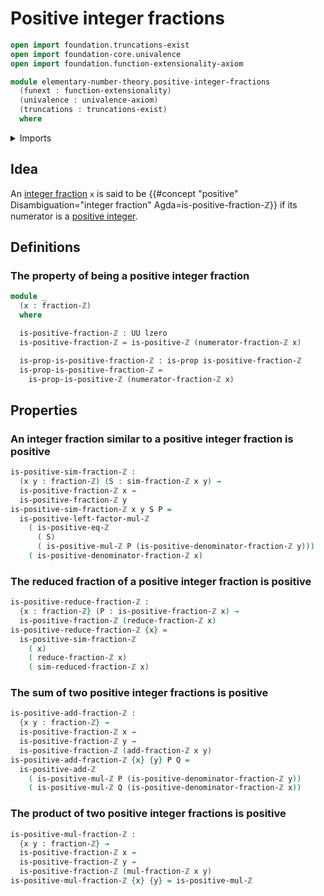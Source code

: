 # Positive integer fractions

```agda
open import foundation.truncations-exist
open import foundation-core.univalence
open import foundation.function-extensionality-axiom

module elementary-number-theory.positive-integer-fractions
  (funext : function-extensionality)
  (univalence : univalence-axiom)
  (truncations : truncations-exist)
  where
```

<details><summary>Imports</summary>

```agda
open import elementary-number-theory.addition-integer-fractions funext univalence truncations
open import elementary-number-theory.addition-positive-and-negative-integers funext univalence truncations
open import elementary-number-theory.integer-fractions funext univalence truncations
open import elementary-number-theory.integers
open import elementary-number-theory.multiplication-integer-fractions funext univalence truncations
open import elementary-number-theory.multiplication-positive-and-negative-integers funext univalence truncations
open import elementary-number-theory.positive-integers funext univalence truncations
open import elementary-number-theory.reduced-integer-fractions funext univalence truncations

open import foundation.dependent-products-propositions funext
open import foundation.propositions funext univalence
open import foundation.subtypes funext univalence truncations
open import foundation.universe-levels
```

</details>

## Idea

An [integer fraction](elementary-number-theory.integer-fractions.md) `x` is said
to be
{{#concept "positive" Disambiguation="integer fraction" Agda=is-positive-fraction-ℤ}}
if its numerator is a
[positive integer](elementary-number-theory.positive-integers.md).

## Definitions

### The property of being a positive integer fraction

```agda
module _
  (x : fraction-ℤ)
  where

  is-positive-fraction-ℤ : UU lzero
  is-positive-fraction-ℤ = is-positive-ℤ (numerator-fraction-ℤ x)

  is-prop-is-positive-fraction-ℤ : is-prop is-positive-fraction-ℤ
  is-prop-is-positive-fraction-ℤ =
    is-prop-is-positive-ℤ (numerator-fraction-ℤ x)
```

## Properties

### An integer fraction similar to a positive integer fraction is positive

```agda
is-positive-sim-fraction-ℤ :
  (x y : fraction-ℤ) (S : sim-fraction-ℤ x y) →
  is-positive-fraction-ℤ x →
  is-positive-fraction-ℤ y
is-positive-sim-fraction-ℤ x y S P =
  is-positive-left-factor-mul-ℤ
    ( is-positive-eq-ℤ
      ( S)
      ( is-positive-mul-ℤ P (is-positive-denominator-fraction-ℤ y)))
    ( is-positive-denominator-fraction-ℤ x)
```

### The reduced fraction of a positive integer fraction is positive

```agda
is-positive-reduce-fraction-ℤ :
  {x : fraction-ℤ} (P : is-positive-fraction-ℤ x) →
  is-positive-fraction-ℤ (reduce-fraction-ℤ x)
is-positive-reduce-fraction-ℤ {x} =
  is-positive-sim-fraction-ℤ
    ( x)
    ( reduce-fraction-ℤ x)
    ( sim-reduced-fraction-ℤ x)
```

### The sum of two positive integer fractions is positive

```agda
is-positive-add-fraction-ℤ :
  {x y : fraction-ℤ} →
  is-positive-fraction-ℤ x →
  is-positive-fraction-ℤ y →
  is-positive-fraction-ℤ (add-fraction-ℤ x y)
is-positive-add-fraction-ℤ {x} {y} P Q =
  is-positive-add-ℤ
    ( is-positive-mul-ℤ P (is-positive-denominator-fraction-ℤ y))
    ( is-positive-mul-ℤ Q (is-positive-denominator-fraction-ℤ x))
```

### The product of two positive integer fractions is positive

```agda
is-positive-mul-fraction-ℤ :
  {x y : fraction-ℤ} →
  is-positive-fraction-ℤ x →
  is-positive-fraction-ℤ y →
  is-positive-fraction-ℤ (mul-fraction-ℤ x y)
is-positive-mul-fraction-ℤ {x} {y} = is-positive-mul-ℤ
```
